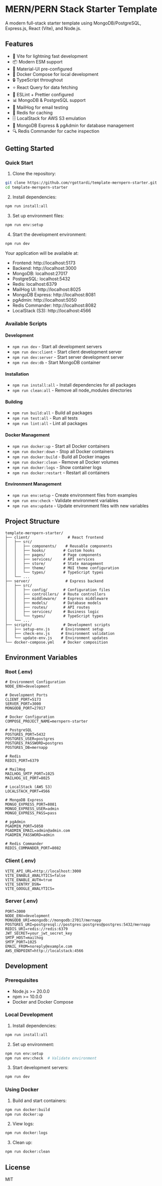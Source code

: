 # MERN/PERN Stack Starter Template

A modern full-stack starter template using MongoDB/PostgreSQL, Express.js, React (Vite), and Node.js.

## Features

- 🚀 Vite for lightning fast development
- 📦 Modern ESM support
- 🎨 Material-UI pre-configured
- 🐳 Docker Compose for local development
- 🔒 TypeScript throughout
- ⭐ React Query for data fetching
- 📝 ESLint + Prettier configured
- 📊 MongoDB & PostgreSQL support
- 📧 MailHog for email testing
- 🔄 Redis for caching
- 🗄️ LocalStack for AWS S3 emulation
- 📱 MongoDB Express & pgAdmin for database management
- 🔍 Redis Commander for cache inspection

## Getting Started

### Quick Start

1. Clone the repository:
```bash
git clone https://github.com/rgottardi/template-mernpern-starter.git
cd template-mernpern-starter
```

2. Install dependencies:
```bash
npm run install:all
```

3. Set up environment files:
```bash
npm run env:setup
```

4. Start the development environment:
```bash
npm run dev
```

Your application will be available at:
- Frontend: http://localhost:5173
- Backend: http://localhost:3000
- MongoDB: localhost:27017
- PostgreSQL: localhost:5432
- Redis: localhost:6379
- MailHog UI: http://localhost:8025
- MongoDB Express: http://localhost:8081
- pgAdmin: http://localhost:5050
- Redis Commander: http://localhost:8082
- LocalStack (S3): http://localhost:4566

### Available Scripts

#### Development
- `npm run dev` - Start all development servers
- `npm run dev:client` - Start client development server
- `npm run dev:server` - Start server development server
- `npm run dev:db` - Start MongoDB container

#### Installation
- `npm run install:all` - Install dependencies for all packages
- `npm run clean:all` - Remove all node_modules directories

#### Building
- `npm run build:all` - Build all packages
- `npm run test:all` - Run all tests
- `npm run lint:all` - Lint all packages

#### Docker Management
- `npm run docker:up` - Start all Docker containers
- `npm run docker:down` - Stop all Docker containers
- `npm run docker:build` - Build all Docker images
- `npm run docker:clean` - Remove all Docker volumes
- `npm run docker:logs` - Show container logs
- `npm run docker:restart` - Restart all containers

#### Environment Management
- `npm run env:setup` - Create environment files from examples
- `npm run env:check` - Validate environment variables
- `npm run env:update` - Update environment files with new variables

## Project Structure

```
template-mernpern-starter/
├── client/                 # React frontend
│   ├── src/
│   │   ├── components/    # Reusable components
│   │   ├── hooks/        # Custom hooks
│   │   ├── pages/        # Page components
│   │   ├── services/     # API services
│   │   ├── store/        # State management
│   │   ├── theme/        # MUI theme configuration
│   │   └── types/        # TypeScript types
│   └── ...
├── server/                # Express backend
│   ├── src/
│   │   ├── config/       # Configuration files
│   │   ├── controllers/  # Route controllers
│   │   ├── middleware/   # Express middleware
│   │   ├── models/       # Database models
│   │   ├── routes/       # API routes
│   │   ├── services/     # Business logic
│   │   └── types/        # TypeScript types
│   └── ...
├── scripts/              # Development scripts
│   ├── setup-env.js     # Environment setup
│   ├── check-env.js     # Environment validation
│   └── update-env.js    # Environment updates
└── docker-compose.yml    # Docker composition
```

## Environment Variables

### Root (.env)
```env
# Environment Configuration
NODE_ENV=development

# Development Ports
CLIENT_PORT=5173
SERVER_PORT=3000
MONGODB_PORT=27017

# Docker Configuration
COMPOSE_PROJECT_NAME=mernpern-starter

# PostgreSQL
POSTGRES_PORT=5432
POSTGRES_USER=postgres
POSTGRES_PASSWORD=postgres
POSTGRES_DB=mernapp

# Redis
REDIS_PORT=6379

# MailHog
MAILHOG_SMTP_PORT=1025
MAILHOG_UI_PORT=8025

# LocalStack (AWS S3)
LOCALSTACK_PORT=4566

# MongoDB Express
MONGO_EXPRESS_PORT=8081
MONGO_EXPRESS_USER=admin
MONGO_EXPRESS_PASS=pass

# pgAdmin
PGADMIN_PORT=5050
PGADMIN_EMAIL=admin@admin.com
PGADMIN_PASSWORD=admin

# Redis Commander
REDIS_COMMANDER_PORT=8082
```

### Client (.env)
```env
VITE_API_URL=http://localhost:3000
VITE_ENABLE_ANALYTICS=false
VITE_ENABLE_AUTH=true
VITE_SENTRY_DSN=
VITE_GOOGLE_ANALYTICS=
```

### Server (.env)
```env
PORT=3000
NODE_ENV=development
MONGODB_URI=mongodb://mongodb:27017/mernapp
POSTGRES_URI=postgresql://postgres:postgres@postgres:5432/mernapp
REDIS_URI=redis://redis:6379
JWT_SECRET=your_jwt_secret_key
SMTP_HOST=mailhog
SMTP_PORT=1025
EMAIL_FROM=noreply@example.com
AWS_ENDPOINT=http://localstack:4566
```

## Development

### Prerequisites
- Node.js >= 20.0.0
- npm >= 10.0.0
- Docker and Docker Compose

### Local Development

1. Install dependencies:
```bash
npm run install:all
```

2. Set up environment:
```bash
npm run env:setup
npm run env:check  # Validate environment
```

3. Start development servers:
```bash
npm run dev
```

### Using Docker

1. Build and start containers:
```bash
npm run docker:build
npm run docker:up
```

2. View logs:
```bash
npm run docker:logs
```

3. Clean up:
```bash
npm run docker:clean
```

## License

MIT